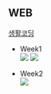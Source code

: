 ## WEB

<a href="https://www.youtube.com/c/%EC%83%9D%ED%99%9C%EC%BD%94%EB%94%A91/playlists?view=50&sort=dd&shelf_id=1" target="_blank" title="생활코딩">생활코딩</a>
<ul>
  <li>Week1</li>
  <img src="https://img.shields.io/badge/HTML5-E34F26?style=flat-square&logo=HTML5&logoColor=white">
  <img src="https://img.shields.io/badge/CSS3-1572B6?style=flat-square&logo=CSS3&logoColor=white">
</ul>
<ul>
  <li>Week2</li>
  <img src="https://img.shields.io/badge/Git-F05032?style=flat-square&logo=Git&logoColor=white">
</ul>
